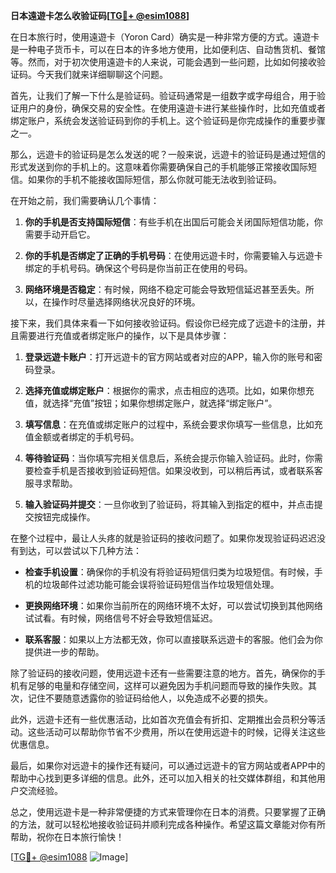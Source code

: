 **日本遠遊卡怎么收验证码[[TG💪+ @esim1088](https://t.me/s/esim1088)]**

在日本旅行时，使用遠遊卡（Yoron Card）确实是一种非常方便的方式。遠遊卡是一种电子货币卡，可以在日本的许多地方使用，比如便利店、自动售货机、餐馆等。然而，对于初次使用遠遊卡的人来说，可能会遇到一些问题，比如如何接收验证码。今天我们就来详细聊聊这个问题。

首先，让我们了解一下什么是验证码。验证码通常是一组数字或字母组合，用于验证用户的身份，确保交易的安全性。在使用遠遊卡进行某些操作时，比如充值或者绑定账户，系统会发送验证码到你的手机上。这个验证码是你完成操作的重要步骤之一。

那么，远遊卡的验证码是怎么发送的呢？一般来说，远遊卡的验证码是通过短信的形式发送到你的手机上的。这意味着你需要确保自己的手机能够正常接收国际短信。如果你的手机不能接收国际短信，那么你就可能无法收到验证码。

在开始之前，我们需要确认几个事情：

1. **你的手机是否支持国际短信**：有些手机在出国后可能会关闭国际短信功能，你需要手动开启它。
   
2. **你的手机是否绑定了正确的手机号码**：在使用远遊卡时，你需要输入与远遊卡绑定的手机号码。确保这个号码是你当前正在使用的号码。

3. **网络环境是否稳定**：有时候，网络不稳定可能会导致短信延迟甚至丢失。所以，在操作时尽量选择网络状况良好的环境。

接下来，我们具体来看一下如何接收验证码。假设你已经完成了远遊卡的注册，并且需要进行充值或者绑定账户的操作，以下是具体步骤：

1. **登录远遊卡账户**：打开远遊卡的官方网站或者对应的APP，输入你的账号和密码登录。

2. **选择充值或绑定账户**：根据你的需求，点击相应的选项。比如，如果你想充值，就选择“充值”按钮；如果你想绑定账户，就选择“绑定账户”。

3. **填写信息**：在充值或绑定账户的过程中，系统会要求你填写一些信息，比如充值金额或者绑定的手机号码。

4. **等待验证码**：当你填写完相关信息后，系统会提示你输入验证码。此时，你需要检查手机是否接收到验证码短信。如果没收到，可以稍后再试，或者联系客服寻求帮助。

5. **输入验证码并提交**：一旦你收到了验证码，将其输入到指定的框中，并点击提交按钮完成操作。

在整个过程中，最让人头疼的就是验证码的接收问题了。如果你发现验证码迟迟没有到达，可以尝试以下几种方法：

- **检查手机设置**：确保你的手机没有将验证码短信归类为垃圾短信。有时候，手机的垃圾邮件过滤功能可能会误将验证码短信当作垃圾短信处理。
  
- **更换网络环境**：如果你当前所在的网络环境不太好，可以尝试切换到其他网络试试看。有时候，网络信号不好会导致短信延迟。

- **联系客服**：如果以上方法都无效，你可以直接联系远遊卡的客服。他们会为你提供进一步的帮助。

除了验证码的接收问题，使用远遊卡还有一些需要注意的地方。首先，确保你的手机有足够的电量和存储空间，这样可以避免因为手机问题而导致的操作失败。其次，记住不要随意透露你的验证码给他人，以免造成不必要的损失。

此外，远遊卡还有一些优惠活动，比如首次充值会有折扣、定期推出会员积分等活动。这些活动可以帮助你节省不少费用，所以在使用远遊卡的时候，记得关注这些优惠信息。

最后，如果你对远遊卡的操作还有疑问，可以通过远遊卡的官方网站或者APP中的帮助中心找到更多详细的信息。此外，还可以加入相关的社交媒体群组，和其他用户交流经验。

总之，使用远遊卡是一种非常便捷的方式来管理你在日本的消费。只要掌握了正确的方法，就可以轻松地接收验证码并顺利完成各种操作。希望这篇文章能对你有所帮助，祝你在日本旅行愉快！

[[TG💪+ @esim1088](https://t.me/s/esim1088) ![Image](https://i.postimg.cc/4NQfJmqS/Snipaste-2025-05-13-00-14-12.png)]